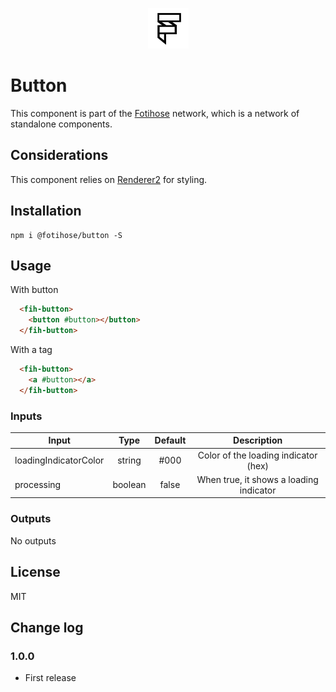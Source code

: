 <p align="center">
 <img width="65px" height="65px" src="https://github.com/halloverden/fotihose/blob/main/src/assets/logo/logo_black_500x500.png" alt="logo" >
</p>

# Button

This component is part of the [Fotihose](https://github.com/halloverden/fotihose) network, which is a network of standalone components.

## Considerations
This component relies on [Renderer2](https://angular.io/api/core/Renderer2) for styling.

## Installation
```
npm i @fotihose/button -S
```

## Usage

With button

```html
  <fih-button>
    <button #button></button>
  </fih-button>
```

With a tag

```html
  <fih-button>
    <a #button></a>
  </fih-button>
```

### Inputs

| Input                   | Type     | Default  | Description |
|-------------------------|:--------:|:--------:|:-----------:| 
| loadingIndicatorColor   | string   | #000     | Color of the loading indicator (hex)
| processing              | boolean  | false    | When true, it shows a loading indicator

### Outputs

No outputs

## License
MIT

## Change log

### 1.0.0
- First release
